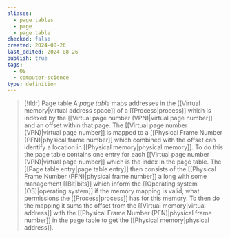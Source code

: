 ```yaml
---
aliases:
  - page tables
  - page
  - page table
checked: false
created: 2024-08-26
last_edited: 2024-08-26
publish: true
tags:
  - OS
  - computer-science
type: definition
---
```

>[!tldr] Page table
>A *page table* maps addresses in the [[Virtual memory|virtual address space]] of a [[Process|process]] which is indexed by the [[Virtual page number (VPN)|virtual page number]] and an offset within that page. The [[Virtual page number (VPN)|virtual page number]] is mapped to a [[Physical Frame Number (PFN)|physical frame number]] which combined with the offset can identify a location in [[Physical memory|physical memory]].
>To do this the page table contains one entry for each [[Virtual page number (VPN)|virtual page number]] which is the index in the page table. The [[Page table entry|page table entry]] then consists of the [[Physical Frame Number (PFN)|physical frame number]] a long with some management [[Bit|bits]] which inform the [[Operating system (OS)|operating system]] if the memory mapping is valid, what permissions the [[Process|process]] has for this memory.
>To then do the mapping it sums the offset from the [[Virtual memory|virtual address]] with the [[Physical Frame Number (PFN)|physical frame number]] in the page table to get the [[Physical memory|physical address]].

